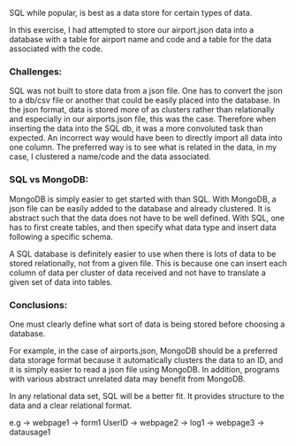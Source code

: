SQL while popular, is best as a data store for certain types of data. 

In this exercise, I had attempted to store our airport.json data into a database with a table for airport name and code and a table
for the data associated with the code. 

### Challenges:

SQL was not built to store data from a json file. One has to convert the json to a db/csv file or another that could be easily placed
into the database. In the json format, data is stored more of as clusters rather than relationally and especially in our airports.json
file, this was the case. Therefore when inserting the data into the SQL db, it was a more convoluted task than expected. An incorrect way
would have been to directly import all data into one column. The preferred way is to see what is related in the data, in my case, I 
clustered a name/code and the data associated. 

### SQL vs MongoDB:

MongoDB is simply easier to get started with than SQL. With MongoDB, a json file can be easily added to the database and already clustered.
It is abstract such that the data does not have to be well defined. With SQL, one has to first create tables, and then specify what data 
type and insert data following a specific schema. 

A SQL database is definitely easier to use when there is lots of data to be stored relationally, not from a given file. This is because 
one can insert each column of data per cluster of data received and not have to translate a given set of data into tables. 

### Conclusions:

One must clearly define what sort of data is being stored before choosing a database. 

For example, in the case of airports.json, MongoDB should be a preferred data storage format because it automatically clusters the data
to an ID, and it is simply easier to read a json file using MongoDB. In addition, programs with various abstract unrelated data may 
benefit from MongoDB.

In any relational data set, SQL will be a better fit. It provides structure to the data and a clear relational format.

e.g 
       -> webpage1 -> form1
UserID -> webpage2 -> log1
       -> webpage3 -> datausage1
